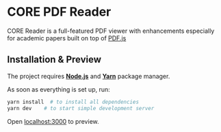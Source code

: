 # CORE PDF Reader

CORE Reader is a full-featured PDF viewer with enhancements especially for academic papers built on top of [PDF.js](https://mozilla.github.io/pdf.js/)


## Installation & Preview

The project requires [__Node.js__][node-download] and
[__Yarn__][yarn-install] package manager.

As soon as everything is set up, run:

```sh
yarn install  # to install all dependencies
yarn dev    # to start simple development server
```

Open [localhost:3000](http://localhost:3000) to preview.

[node-download]: https://nodejs.org/en/download/
[yarn-install]: https://yarnpkg.com/lang/en/docs/install/
